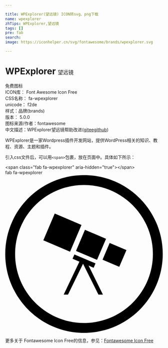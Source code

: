 ```yaml
---

title: WPExplorer(望远镜) ICON转svg、png下载
name: wpexplorer
zhTips: WPExplorer,望远镜
tags: []
pre: fab
search: 
image: https://iconhelper.cn/svg/fontawesome/brands/wpexplorer.svg

---
```


# WPExplorer  <small style="font-size: 60%;font-weight: 100">望远镜</small>


<div class="detail-page">
<p>
<span><span class="badge-success badge">免费图标</span> </span>
<br/>
<span>
ICON库：
<span class="badge-secondary badge">Font Awesome Icon Free</span> 
</span>
<br/>
<span>
CSS名称：
<span class="badge-secondary badge">fa-wpexplorer</span> 
</span>
<br/>
<span>
unicode：
<span class="badge-secondary badge">f2de</span> 
<copy-btn content='f2de' btn-title=""></copy-btn>
<copy-btn :content='String.fromCodePoint(parseInt("f2de", 16))' btn-title="复制U"></copy-btn>
</span><br/><span>样式：<span class="badge-light badge">品牌(brands)</span></span>
<br/>
<span>
版本：
<span class="badge-secondary badge">5.0.0</span> 
</span>
<br/>
<span>图标来源/作者：<span class="badge-light badge">fontawesome</span></span> 
<br/>
<span class="zh-detail">中文描述：<span class="badge-primary badge">WPExplorer</span><span class="badge-primary badge">望远镜</span><span class="help-link"><span>帮助改进</span>(<a href="https://gitee.com/liuwave/icon-helper/edit/master/json/fontawesome/brands/wpexplorer.json" target="_blank" rel="noopener noreferrer">gitee</a><a href="https://github.com/liuwave/icon-helper/edit/master/json/fontawesome/brands/wpexplorer.json" target="_blank" rel="noopener noreferrer">github</a></span>)</span><br/>
</p>
</div><div class="description description alert alert-light">WPExplorer是一家Wordpress插件开发网站，提供WordPress相关的知识、教程、资源、主题和插件。</div>
<div class="alert alert-dark">
  <i class="fab fa-wpexplorer fa-xs"></i>
  <i class="fab fa-wpexplorer fa-sm"></i>
  <i class="fab fa-wpexplorer fa-lg"></i>
  <i class="fab fa-wpexplorer fa-2x"></i>
  <i class="fab fa-wpexplorer fa-3x"></i>
  <i class="fab fa-wpexplorer fa-5x"></i>
  <i class="fab fa-wpexplorer fa-7x"></i>
</div>
<div>
  <p>引入css文件后，可以用<code>&lt;span&gt;</code>包裹，放在页面中。具体如下所示：    
  </p>
  <div class="alert alert-primary" style="font-size: 14px">
    &lt;span class="fab fa-wpexplorer" aria-hidden="true"&gt;&lt;/span&gt;
    <copy-btn content='<span class="fab fa-wpexplorer" aria-hidden="true"></span>'></copy-btn>
  </div>
  <div class="alert alert-secondary">
    <i class="fab fa-wpexplorer"
    style="font-size: 24px"
    aria-hidden="true"></i> fab fa-wpexplorer
    <copy-btn content="fab fa-wpexplorer" btn-title="复制图标名称"></copy-btn>
  </div>
</div>
<div id="svg" class="svg-wrap">
<svg xmlns="http://www.w3.org/2000/svg" viewBox="0 0 512 512"><path d="M512 256c0 141.2-114.7 256-256 256C114.8 512 0 397.3 0 256S114.7 0 256 0s256 114.7 256 256zm-32 0c0-123.2-100.3-224-224-224C132.5 32 32 132.5 32 256s100.5 224 224 224 224-100.5 224-224zM160.9 124.6l86.9 37.1-37.1 86.9-86.9-37.1 37.1-86.9zm110 169.1l46.6 94h-14.6l-50-100-48.9 100h-14l51.1-106.9-22.3-9.4 6-14 68.6 29.1-6 14.3-16.5-7.1zm-11.8-116.3l68.6 29.4-29.4 68.3L230 246l29.1-68.6zm80.3 42.9l54.6 23.1-23.4 54.3-54.3-23.1 23.1-54.3z"/></svg>
</div>
<detail full-name='fa-wpexplorer'></detail>

<Vssue title="关于“WPExplorer”的评论" />
    
<div><p>更多关于  Fontawesome Icon Free的信息，参见：<a target="_blank" href="https://iconhelper.cn/fontawesome.html">Fontawesome Icon Free</a>
</p></div>
